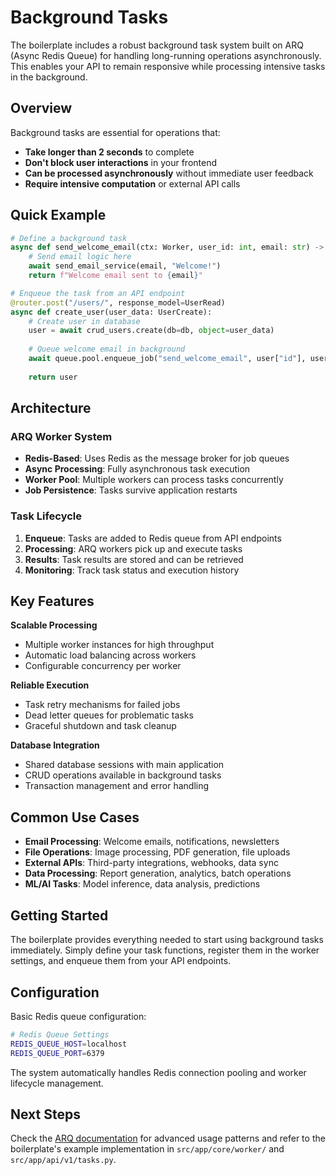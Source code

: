 # Background Tasks

The boilerplate includes a robust background task system built on ARQ (Async Redis Queue) for handling long-running operations asynchronously. This enables your API to remain responsive while processing intensive tasks in the background.

## Overview

Background tasks are essential for operations that:

- **Take longer than 2 seconds** to complete
- **Don't block user interactions** in your frontend
- **Can be processed asynchronously** without immediate user feedback
- **Require intensive computation** or external API calls

## Quick Example

```python
# Define a background task
async def send_welcome_email(ctx: Worker, user_id: int, email: str) -> str:
    # Send email logic here
    await send_email_service(email, "Welcome!")
    return f"Welcome email sent to {email}"

# Enqueue the task from an API endpoint
@router.post("/users/", response_model=UserRead)
async def create_user(user_data: UserCreate):
    # Create user in database
    user = await crud_users.create(db=db, object=user_data)
    
    # Queue welcome email in background
    await queue.pool.enqueue_job("send_welcome_email", user["id"], user["email"])
    
    return user
```

## Architecture

### ARQ Worker System
- **Redis-Based**: Uses Redis as the message broker for job queues
- **Async Processing**: Fully asynchronous task execution  
- **Worker Pool**: Multiple workers can process tasks concurrently
- **Job Persistence**: Tasks survive application restarts

### Task Lifecycle
1. **Enqueue**: Tasks are added to Redis queue from API endpoints
2. **Processing**: ARQ workers pick up and execute tasks
3. **Results**: Task results are stored and can be retrieved
4. **Monitoring**: Track task status and execution history

## Key Features

**Scalable Processing**
- Multiple worker instances for high throughput
- Automatic load balancing across workers
- Configurable concurrency per worker

**Reliable Execution**
- Task retry mechanisms for failed jobs
- Dead letter queues for problematic tasks
- Graceful shutdown and task cleanup

**Database Integration**
- Shared database sessions with main application
- CRUD operations available in background tasks
- Transaction management and error handling

## Common Use Cases

- **Email Processing**: Welcome emails, notifications, newsletters
- **File Operations**: Image processing, PDF generation, file uploads
- **External APIs**: Third-party integrations, webhooks, data sync
- **Data Processing**: Report generation, analytics, batch operations
- **ML/AI Tasks**: Model inference, data analysis, predictions

## Getting Started

The boilerplate provides everything needed to start using background tasks immediately. Simply define your task functions, register them in the worker settings, and enqueue them from your API endpoints.

## Configuration

Basic Redis queue configuration:

```bash
# Redis Queue Settings  
REDIS_QUEUE_HOST=localhost
REDIS_QUEUE_PORT=6379
```

The system automatically handles Redis connection pooling and worker lifecycle management.

## Next Steps

Check the [ARQ documentation](https://arq-docs.helpmanual.io/) for advanced usage patterns and refer to the boilerplate's example implementation in `src/app/core/worker/` and `src/app/api/v1/tasks.py`. 
